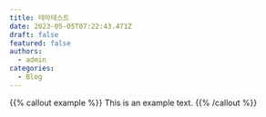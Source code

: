 ```yaml
---
title: 테마테스트
date: 2023-05-05T07:22:43.471Z
draft: false
featured: false
authors:
  - admin
categories:
  - Blog
---
```



{{% callout example %}}
This is an example text.
{{% /callout %}}
